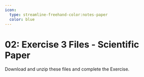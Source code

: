 ```yaml
---
icon:
  type: streamline-freehand-color:notes-paper
  color: blue
---
```


# 02: Exercise 3 Files - Scientific Paper

Download and unzip these files and complete the Exercise.
